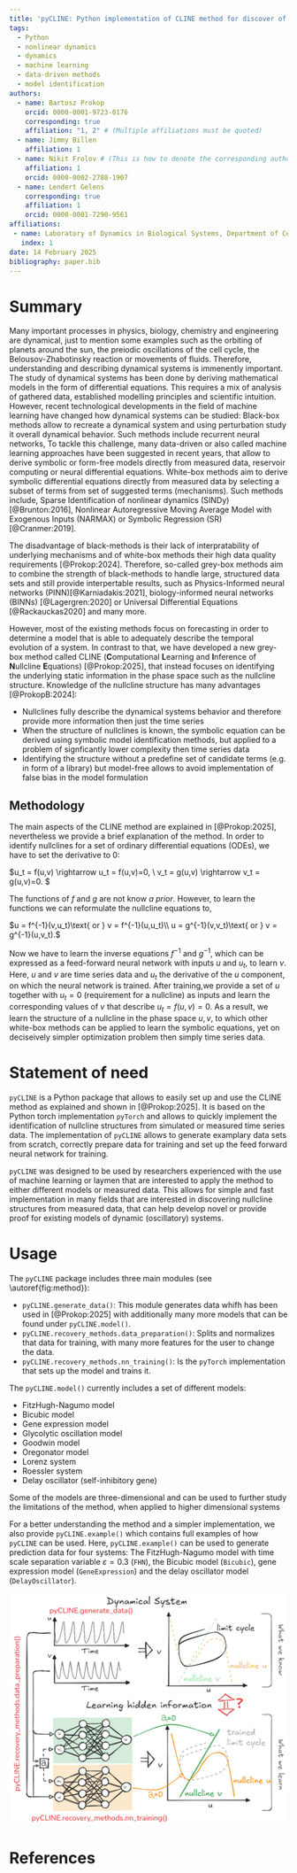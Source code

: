 ```yaml
---
title: 'pyCLINE: Python implementation of CLINE method for discover of hidden nullcline structures in oscillatory dynamical systems'
tags:
  - Python
  - nonlinear dynamics
  - dynamics
  - machine learning
  - data-driven methods
  - model identification
authors:
  - name: Bartosz Prokop
    orcid: 0000-0001-9723-0176
    corresponding: true
    affiliation: "1, 2" # (Multiple affiliations must be quoted)
  - name: Jimmy Billen
    affiliation: 1
  - name: Nikit Frolov # (This is how to denote the corresponding author)
    affiliation: 1
    orcid: 0000-0002-2788-1907
  - name: Lendert Gelens
    corresponding: true
    affiliation: 1
    orcid: 0000-0001-7290-9561
affiliations:
 - name: Laboratory of Dynamics in Biological Systems, Department of Cellular and Mollecular Medicine, KU Leuven
   index: 1
date: 14 February 2025
bibliography: paper.bib
---
```


# Summary

Many important processes in physics, biology, chemistry and engineering are dynamical, just to mention some examples such as the orbiting of planets around the sun, the preiodic oscillations of the cell cycle, the Belousov-Zhabotinsky reaction or movements of fluids. 
Therefore, understanding and describing dynamical systems is immenently important.
The study of dynamical systems has been done by deriving mathematical models in the form of differential equations. 
This requires a mix of analysis of gathered data, established modelling principles and scientific intuition. 
However, recent technological developments in the field of machine learning have changed how dynamical systems can be studied: 
Black-box methods allow to recreate a dynamical system and using perturbation study it overall dynamical behavior. Such methods include recurrent neural networks, 
To tackle this challenge, many data-driven or also called machine learning approaches have been suggested in recent years, that allow to derive symbolic or form-free models directly from measured data,  reservoir computing or neural differential equations.
White-box methods aim to derive symbolic differential equations directly from measured data by selecting a subset of terms from set of suggested terms (mechanisms). 
Such methods include, Sparse Identification of nonlinear dynamics (SINDy)[@Brunton:2016], Nonlinear Autoregressive Moving Average Model with Exogenous Inputs (NARMAX) or Symbolic Regression (SR)[@Cranmer:2019].

The disadvantage of black-methods is their lack of interpratability of underlying mechanisms and of white-box methods their high data quality requirements [@Prokop:2024].
Therefore, so-called grey-box methods aim to combine the strength of black-methods to handle large, structured data sets and still provide interpertable results, such as Physics-Informed neural networks (PINN)[@Karniadakis:2021], biology-informed neural networks (BINNs) [@Lagergren:2020] or  Universal Differential Equations [@Rackauckas2020] and many more. 

However, most of the existing methods focus on forecasting in order to determine a model that is able to adequately describe the temporal evolution of a system. 
In contrast to that, we have developed a new grey-box method called CLINE (**C**omputational **L**earning and **I**nference of **N**ullcline **E**quations) [@Prokop:2025], that instead focuses on identifying the underlying static information in the phase space such as the nullcline structure. 
Knowledge of the nullcline structure has many advantages [@ProkopB:2024]: 
- Nullclines fully describe the dynamical systems behavior and therefore provide more information then just the time series
- When the structure of nullclines is known, the symbolic equation can be derived using symbolic model identification methods, but applied to a problem of signficantly lower complexity then time series data
- Identifying the structure without a predefine set of candidate terms (e.g. in form of a library) but model-free allows to avoid implementation of false bias in the model formulation

## Methodology

The main aspects of the CLINE method are explained in [@Prokop:2025], nevertheless we provide a brief explanation of the method. 
In order to identify nullclines for a set of ordinary differential equations (ODEs), we have to set the derivative to 0: 

$u_t = f(u,v) \rightarrow u_t = f(u,v)=0, \\
v_t = g(u,v) \rightarrow v_t = g(u,v)=0. $

The functions of $f$ and $g$ are not know *a prior*.
However, to learn the functions we can reformulate the nullcline equations to,

$u = f^{-1}(v,u_t)\text{ or } v = f^{-1}(u,u_t)\\
u = g^{-1}(v,v_t)\text{ or } v = g^{-1}(u,v_t).$

Now we have to learn the inverse equations $f^{-1}$ and $g^{-1}$, which can be expressed as a feed-forward neural network with inputs $u$ and $u_t$, to learn $v$. 
Here, $u$ and $v$ are time series data and $u_t$ the derivative of the $u$ component, on which the neural network is trained.
After training,we provide a set of $u$ together with $u_t=0$ (requirement for a nullcline) as inputs and learn the corresponding values of $v$ that describe $u_t = f(u,v)=0$.
As a result, we learn the structure of a nullcline in the phase space $u,v$, to which other white-box methods can be applied to learn the symbolic equations, yet on deciseively simpler optimization problem then simply time series data.

# Statement of need

`pyCLINE` is a Python package that allows to easily set up and use the CLINE method as explained and shown in [@Prokop:2025]. It is based on the Python torch implementation `pyTorch` and allows to quickly implement the identification of nullcline structures from simulated or measured time series data. 
The implementation of `pyCLINE` allows to generate examplary data sets from scratch, correctly prepare data for training and set up the feed forward neural network for training. 

`pyCLINE` was designed to be used by researchers experienced with the use of machine learning or laymen that are interested to apply the method to either different models or measured data. 
This allows for simple and fast implementation in many fields that are interested in discovering nullcline structures from measured data, that can help develop novel or provide proof for existing models of dynamic (oscillatory) systems.

# Usage

The `pyCLINE` package includes three main modules (see \autoref{fig:method}): 
 - `pyCLINE.generate_data()`: This module generates data whifh has been used in [@Prokop:2025] with additionally many more models that can be found under `pyCLINE.model()`.
 - `pyCLINE.recovery_methods.data_preparation()`: Splits and normalizes that data for training, with many more features for the user to change the data.
 - `pyCLINE.recovery_methods.nn_training()`: Is the `pyTorch` implementation that sets up the model and trains it.

The `pyCLINE.model()` currently includes a set of different models: 
 - FitzHugh-Nagumo model
 - Bicubic model
 - Gene expression model
 - Glycolytic oscillation model
 - Goodwin model
 - Oregonator model
 - Lorenz system
 - Roessler system
 - Delay oscillator (self-inhibitory gene)

Some of the models are three-dimensional and can be used to further study the limitations of the method, when applied to higher dimensional systems

For a better understanding the method and a simpler implementation, we also provide `pyCLINE.example()` which contains full examples of how `pyCLINE` can be used.
Here, `pyCLINE.example()` can be used to generate prediction data for four systems: The FitzHugh-Nagumo model with time scale separation variable $\varepsilon=0.3$ (`FHN`), the Bicubic model (`Bicubic`), gene expression model (`GeneExpression`) and the delay oscillator model (`DelayOscillator`).

![The method CLINE explained by using Figure 1 from [@Prokop:2025]. In red the main modules of the `pyCLINE` package are shown \label{fig:method}](figures/introduction_manuscript_1.png)


# References
